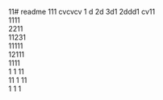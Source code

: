 11# readme 111
cvcvcv
1 d
2d
3d1 
2ddd1
cv11  
1111  
2211  
11231   
11111      
12111      
1111  
1  1
11   
11
1
11   
1 
1
1
 
